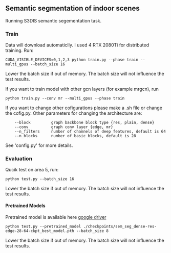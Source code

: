 ## Semantic segmentation of indoor scenes

Running S3DIS semantic segementation task.


### Train
Data will download automaticlly.
I used 4 RTX 2080Ti for distributed training. Run:
```
CUDA_VISIBLE_DEVICES=0,1,2,3 python train.py --phase train --multi_gpus --batch_size 16
```
Lower the batch size if out of memory. The batch size will not influence the test results.


If you want to train model with other gcn layers (for example mrgcn), run
```
python train.py --conv mr --multi_gpus --phase train
```

If you want to change other cofigurations please make a .sh file or change the cofig.py.
Other parameters for changing the architecture are:
```
    --block         graph backbone block type {res, plain, dense}
    --conv          graph conv layer {edge, mr}
    --n_filters     number of channels of deep features, default is 64
    --n_blocks      number of basic blocks, default is 28
```
See 'config.py' for more details.
### Evaluation
Qucik test on area 5, run:

```
python test.py --batch_size 16
```
Lower the batch size if out of memory. The batch size will not influence the test results.

#### Pretrained Models
Pretrained model is available here [google driver](https://drive.google.com/open?id=1iAJbHqiNwc4nJlP67sp1xLkl5EtC4PU_)

```
python test.py --pretrained_model ./checkpoints/sem_seg_dense-res-edge-28-64-ckpt_best_model.pth --batch_size 8 
```
Lower the batch size if out of memory. The batch size will not influence the test results.

